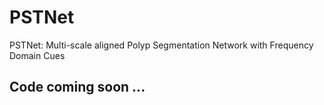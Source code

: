 # PSTNet
PSTNet: Multi-scale aligned Polyp Segmentation Network with Frequency Domain Cues 
## Code coming soon ...

